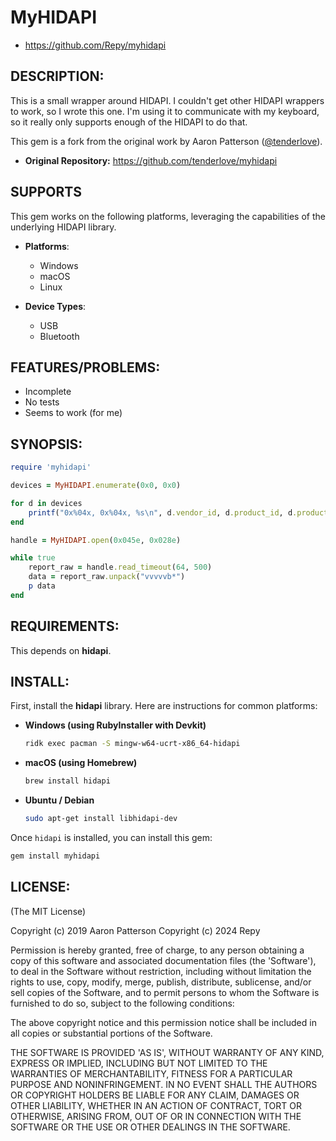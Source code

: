 # MyHIDAPI

* https://github.com/Repy/myhidapi

## DESCRIPTION:

This is a small wrapper around HIDAPI.
I couldn't get other HIDAPI wrappers to work, so I wrote this one.
I'm using it to communicate with my keyboard, so it really only supports enough of the HIDAPI to do that.

This gem is a fork from the original work by Aaron Patterson ([@tenderlove](https://github.com/tenderlove)).

* **Original Repository:** https://github.com/tenderlove/myhidapi

## SUPPORTS

This gem works on the following platforms, leveraging the capabilities of the underlying HIDAPI library.

*   **Platforms**:
    *   Windows
    *   macOS
    *   Linux

*   **Device Types**:
    *   USB
    *   Bluetooth

## FEATURES/PROBLEMS:

* Incomplete
* No tests
* Seems to work (for me)

## SYNOPSIS:

```ruby
require 'myhidapi'

devices = MyHIDAPI.enumerate(0x0, 0x0)

for d in devices
    printf("0x%04x, 0x%04x, %s\n", d.vendor_id, d.product_id, d.product_string)
end

handle = MyHIDAPI.open(0x045e, 0x028e)

while true
    report_raw = handle.read_timeout(64, 500)
    data = report_raw.unpack("vvvvvb*")
    p data
end
```

## REQUIREMENTS:

This depends on **hidapi**.

## INSTALL:

First, install the **hidapi** library. Here are instructions for common platforms:

*   **Windows (using RubyInstaller with Devkit)**

    ```sh
    ridk exec pacman -S mingw-w64-ucrt-x86_64-hidapi
    ```

*   **macOS (using Homebrew)**

    ```sh
    brew install hidapi
    ```

*   **Ubuntu / Debian**

    ```sh
    sudo apt-get install libhidapi-dev
    ```

Once `hidapi` is installed, you can install this gem:

```sh
gem install myhidapi
```

## LICENSE:

(The MIT License)

Copyright (c) 2019 Aaron Patterson
Copyright (c) 2024 Repy

Permission is hereby granted, free of charge, to any person obtaining
a copy of this software and associated documentation files (the
'Software'), to deal in the Software without restriction, including
without limitation the rights to use, copy, modify, merge, publish,
distribute, sublicense, and/or sell copies of the Software, and to
permit persons to whom the Software is furnished to do so, subject to
the following conditions:

The above copyright notice and this permission notice shall be
included in all copies or substantial portions of the Software.

THE SOFTWARE IS PROVIDED 'AS IS', WITHOUT WARRANTY OF ANY KIND,
EXPRESS OR IMPLIED, INCLUDING BUT NOT LIMITED TO THE WARRANTIES OF
MERCHANTABILITY, FITNESS FOR A PARTICULAR PURPOSE AND NONINFRINGEMENT.
IN NO EVENT SHALL THE AUTHORS OR COPYRIGHT HOLDERS BE LIABLE FOR ANY
CLAIM, DAMAGES OR OTHER LIABILITY, WHETHER IN AN ACTION OF CONTRACT,
TORT OR OTHERWISE, ARISING FROM, OUT OF OR IN CONNECTION WITH THE
SOFTWARE OR THE USE OR OTHER DEALINGS IN THE SOFTWARE.
